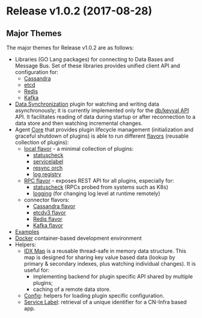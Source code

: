 
# Release v1.0.2 (2017-08-28)

## Major Themes

The major themes for Release v1.0.2 are as follows:
* Libraries (GO Lang packages) for connecting to Data Bases and Message Bus.
  Set of these libraries provides unified client API and configuration for:
    * [Cassandra](db/sql/cassandra)
    * [etcd](db/keyval/etcdv3)
    * [Redis](db/keyval/redis)
    * [Kafka](db/)
* [Data Synchronization](datasync) plugin for watching and writing data asynchronously; it is currently implemented only for the [db/keyval API](db/keyval) API. It facilitates reading of data during startup or after reconnection to a data store and then watching incremental changes.
* Agent [Core](core) that provides plugin lifecycle management 
(initialization and graceful shutdown of plugins) is able to run
different [flavors](flavors) (reusable collection of plugins):
    * [local flavor](flavors/local) - a minimal collection of plugins: 
      * [statuscheck](health/statuscheck) 
      * [servicelabel](servicelabel) 
      * [resync orch](datasync/restsync) 
      * [log registry](logging)
    * [RPC flavor](flavors/rpc) - exposes REST API for all plugins, especially for:
      * [statuscheck](health/statuscheck) (RPCs probed from systems such as K8s)
      * [logging](logging/logmanager) (for changing log level at runtime remotely)
    * connector flavors: 
      * [Cassandra flavor](flavors/cassandra)
      * [etcdv3 flavor](flavors/etcd)
      * [Redis flavor](flavors/redis)
      * [Kafka flavor](flavors/kafka)
* [Examples](examples)
* [Docker](docker) container-based development environment 
* Helpers:
  * [IDX Map](idxmap) is a reusable thread-safe in memory data structure.
      This map is designed for sharing key value based data
      (lookup by primary & secondary indexes, plus watching individual changes).
      It is useful for:
      - implementing backend for plugin specific API shared by multiple plugins;
      - caching of a remote data store.
  * [Config](config): helpers for loading plugin specific configuration.
  * [Service Label](servicelabel): retrieval of a unique identifier for a CN-Infra based app.
